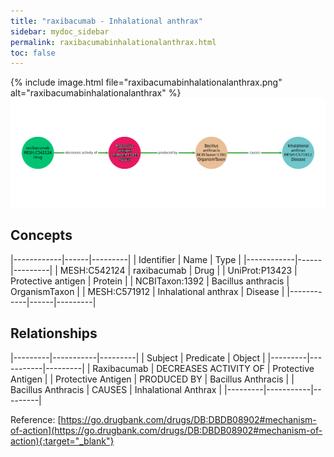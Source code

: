 ```yaml
---
title: "raxibacumab - Inhalational anthrax"
sidebar: mydoc_sidebar
permalink: raxibacumabinhalationalanthrax.html
toc: false 
---
```


{% include image.html file="raxibacumabinhalationalanthrax.png" alt="raxibacumabinhalationalanthrax" %}![Path Visualization](/images/raxibacumabinhalationalanthrax.png)

## Concepts

|------------|------|---------|
| Identifier | Name | Type    |
|------------|------|---------|
| MESH:C542124 | raxibacumab | Drug |
| UniProt:P13423 | Protective antigen | Protein |
| NCBITaxon:1392 | Bacillus anthracis | OrganismTaxon |
| MESH:C571912 | Inhalational anthrax | Disease |
|------------|------|---------|

## Relationships

|---------|-----------|---------|
| Subject | Predicate | Object  |
|---------|-----------|---------|
| Raxibacumab | DECREASES ACTIVITY OF | Protective Antigen |
| Protective Antigen | PRODUCED BY | Bacillus Anthracis |
| Bacillus Anthracis | CAUSES | Inhalational Anthrax |
|---------|-----------|---------|

Reference: [https://go.drugbank.com/drugs/DB:DBDB08902#mechanism-of-action](https://go.drugbank.com/drugs/DB:DBDB08902#mechanism-of-action){:target="_blank"}